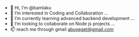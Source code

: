 - 👋 Hi, I’m @bamlaku
- 👀 I’m interested in Coding and Collaboration ...
- 🌱 I’m currently learning advanced backend development ...
- 💞️ I’m looking to collaborate on Node js projects ...
- 📫 reach me through gmail abuyeget@gmail.com

<!---
bamlakugetachew1/bamlakugetachew1 is a ✨ special ✨ repository because its `README.md` (this file) appears on your GitHub profile.
You can click the Preview link to take a look at your changes.
--->
